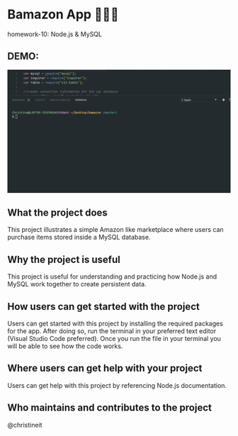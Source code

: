 # Bamazon App :department_store::shirt::money_with_wings:

homework-10: Node.js &amp; MySQL

## DEMO:

![alt-text](https://github.com/christineit/Bamazon/blob/master/assets/demo.gif)

## What the project does

This project illustrates a simple Amazon like marketplace where users can purchase items stored inside a MySQL database.

## Why the project is useful

This project is useful for understanding and practicing how Node.js and MySQL work together to create persistent data.

## How users can get started with the project

Users can get started with this project by installing the required packages for the app. After doing so, run the terminal in your preferred text editor (Visual Studio Code preferred). Once you run the file in your terminal you will be able to see how the code works.

## Where users can get help with your project

Users can get help with this project by referencing Node.js documentation.

## Who maintains and contributes to the project

@christineit
